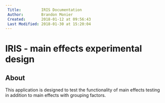 ```yaml
---
 Title:         IRIS Documentation
 Author:        Brandon Monier
 Created:       2018-01-12 at 09:56:43
 Last Modified: 2018-01-30 at 15:20:04
---
```


# IRIS - main effects experimental design

## About
This application is designed to test the functionality of main effects testing 
in addition to main effects with grouping factors.